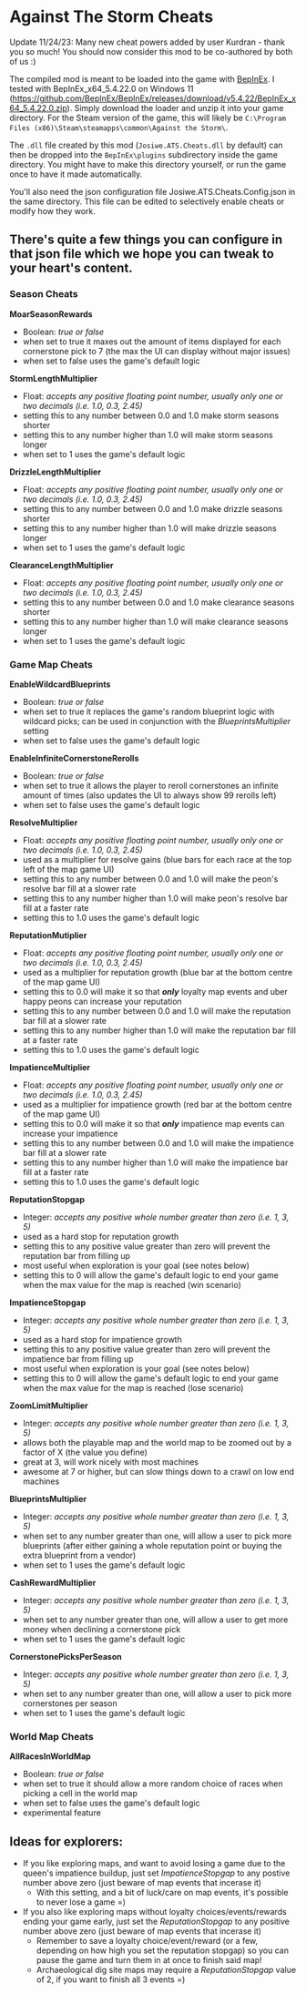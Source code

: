 # Against The Storm Cheats

Update 11/24/23: Many new cheat powers added by user Kurdran - thank you so much! You should now consider this mod to be co-authored by both of us :)

The compiled mod is meant to be loaded into the game with [BepInEx](https://github.com/BepInEx/BepInEx). 
I tested with BepInEx_x64_5.4.22.0 on Windows 11 (https://github.com/BepInEx/BepInEx/releases/download/v5.4.22/BepInEx_x64_5.4.22.0.zip). 
Simply download the loader and unzip it into your game directory. 
For the Steam version of the game, this will likely be `C:\Program Files (x86)\Steam\steamapps\common\Against the Storm\`. 

The `.dll` file created by this mod (`Josiwe.ATS.Cheats.dll` by default) can then be dropped into the `BepInEx\plugins` subdirectory 
inside the game directory. You might have to make this directory yourself, or run the game once to have it made automatically.

You'll also need the json configuration file Josiwe.ATS.Cheats.Config.json in the same directory. This file can be edited
to selectively enable cheats or modify how they work.

## There's quite a few things you can configure in that json file which we hope you can tweak to your heart's content.

### Season Cheats

**MoarSeasonRewards**
- Boolean: _true or false_
- when set to true it maxes out the amount of items displayed for each cornerstone pick to 7 (the max the UI can display without major issues)
- when set to false uses the game's default logic

**StormLengthMultiplier**
- Float: _accepts any positive floating point number, usually only one or two decimals (i.e. 1.0, 0.3, 2.45)_
- setting this to any number between 0.0 and 1.0 make storm seasons shorter
- setting this to any number higher than 1.0 will make storm seasons longer
- when set to 1 uses the game's default logic

**DrizzleLengthMultiplier**
- Float: _accepts any positive floating point number, usually only one or two decimals (i.e. 1.0, 0.3, 2.45)_
- setting this to any number between 0.0 and 1.0 make drizzle seasons shorter
- setting this to any number higher than 1.0 will make drizzle seasons longer
- when set to 1 uses the game's default logic

**ClearanceLengthMultiplier**
- Float: _accepts any positive floating point number, usually only one or two decimals (i.e. 1.0, 0.3, 2.45)_
- setting this to any number between 0.0 and 1.0 make clearance seasons shorter
- setting this to any number higher than 1.0 will make clearance seasons longer
- when set to 1 uses the game's default logic

### Game Map Cheats

**EnableWildcardBlueprints**
- Boolean: _true or false_
- when set to true it replaces the game's random blueprint logic with wildcard picks; can be used in conjunction with the _BlueprintsMultiplier_ setting
- when set to false uses the game's default logic

**EnableInfiniteCornerstoneRerolls**
- Boolean: _true or false_
- when set to true it allows the player to reroll cornerstones an infinite amount of times (also updates the UI to always show 99 rerolls left)
- when set to false uses the game's default logic

**ResolveMultiplier**
- Float: _accepts any positive floating point number, usually only one or two decimals (i.e. 1.0, 0.3, 2.45)_
- used as a multiplier for resolve gains (blue bars for each race at the top left of the map game UI)
- setting this to any number between 0.0 and 1.0 will make the peon's resolve bar fill at a slower rate
- setting this to any number higher than 1.0 will make peon's resolve bar fill at a faster rate
- setting this to 1.0 uses the game's default logic

**ReputationMutiplier**
- Float: _accepts any positive floating point number, usually only one or two decimals (i.e. 1.0, 0.3, 2.45)_
- used as a multiplier for reputation growth (blue bar at the bottom centre of the map game UI)
- setting this to 0.0 will make it so that _**only**_ loyalty map events and uber happy peons can increase your reputation
- setting this to any number between 0.0 and 1.0 will make the reputation bar fill at a slower rate
- setting this to any number higher than 1.0 will make the reputation bar fill at a faster rate
- setting this to 1.0 uses the game's default logic

**ImpatienceMultiplier**
- Float: _accepts any positive floating point number, usually only one or two decimals (i.e. 1.0, 0.3, 2.45)_
- used as a multiplier for impatience growth (red bar at the bottom centre of the map game UI)
- setting this to 0.0 will make it so that _**only**_ impatience map events can increase your impatience
- setting this to any number between 0.0 and 1.0 will make the impatience bar fill at a slower rate
- setting this to any number higher than 1.0 will make the impatience bar fill at a faster rate
- setting this to 1.0 uses the game's default logic

**ReputationStopgap**
- Integer: _accepts any positive whole number greater than zero (i.e. 1, 3, 5)_
- used as a hard stop for reputation growth
- setting this to any positive value greater than zero will prevent the reputation bar from filling up
- most useful when exploration is your goal (see notes below)
- setting this to 0 will allow the game's default logic to end your game when the max value for the map is reached (win scenario)

**ImpatienceStopgap**
- Integer: _accepts any positive whole number greater than zero (i.e. 1, 3, 5)_
- used as a hard stop for impatience growth
- setting this to any positive value greater than zero will prevent the impatience bar from filling up
- most useful when exploration is your goal (see notes below)
- setting this to 0 will allow the game's default logic to end your game when the max value for the map is reached (lose scenario)

**ZoomLimitMultiplier**
- Integer: _accepts any positive whole number greater than zero (i.e. 1, 3, 5)_
- allows both the playable map and the world map to be zoomed out by a factor of X (the value you define)
- great at 3, will work nicely with most machines
- awesome at 7 or higher, but can slow things down to a crawl on low end machines

**BlueprintsMultiplier**
- Integer: _accepts any positive whole number greater than zero (i.e. 1, 3, 5)_
- when set to any number greater than one, will allow a user to pick more blueprints (after either gaining a whole reputation point or buying the extra blueprint from a vendor)
- when set to 1 uses the game's default logic

**CashRewardMultiplier**
- Integer: _accepts any positive whole number greater than zero (i.e. 1, 3, 5)_
- when set to any number greater than one, will allow a user to get more money when declining a cornerstone pick
- when set to 1 uses the game's default logic

**CornerstonePicksPerSeason**
- Integer: _accepts any positive whole number greater than zero (i.e. 1, 3, 5)_
- when set to any number greater than one, will allow a user to pick more cornerstones per season
- when set to 1 uses the game's default logic

### World Map Cheats

**AllRacesInWorldMap**
- Boolean: _true or false_
- when set to true it should allow a more random choice of races when picking a cell in the world map
- when set to false uses the game's default logic
- experimental feature

## Ideas for explorers:
- If you like exploring maps, and want to avoid losing a game due to the queen's impatience buildup, just set _ImpatienceStopgap_ to any postive number above zero (just beware of map events that incerase it)
	- With this setting, and a bit of luck/care on map events, it's possible to never lose a game =) 
- If you also like exploring maps without loyalty choices/events/rewards ending your game early, just set the _ReputationStopgap_ to any positive number above zero (just beware of map events that incerase it)
	- Remember to save a loyalty choice/event/reward (or a few, depending on how high you set the reputation stopgap) so you can pause the game and turn them in at once to finish said map!
	- Archaeological dig site maps may require a _ReputationStopgap_ value of 2, if you want to finish all 3 events =)
